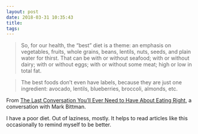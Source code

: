```yaml
---
layout: post
date: 2018-03-31 10:35:43
title: 
tags:
---
```


> So, for our health, the “best” diet is a theme: an emphasis on vegetables, fruits, whole grains, beans, lentils, nuts, seeds, and plain water for thirst. That can be with or without seafood; with or without dairy; with or without eggs; with or without some meat; high or low in total fat.

> The best foods don’t even have labels, because they are just one ingredient: avocado, lentils, blueberries, broccoli, almonds, etc.

From [The Last Conversation You’ll Ever Need to Have About Eating Right](http://www.grubstreet.com/2018/03/ultimate-conversation-on-healthy-eating-and-nutrition.html), a conversation with Mark Bittman.

I have a poor diet. Out of laziness, mostly. It helps to read articles like this occasionally to remind myself to be better.